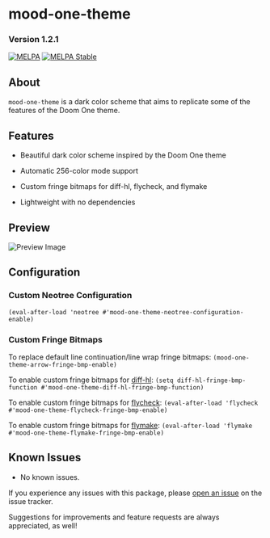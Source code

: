 # mood-one-theme
### Version 1.2.1

[![MELPA](https://melpa.org/packages/mood-one-theme-badge.svg)](https://melpa.org/#/mood-one-theme)
[![MELPA Stable](https://stable.melpa.org/packages/mood-one-theme-badge.svg)](https://stable.melpa.org/#/mood-one-theme)

## About

`mood-one-theme` is a dark color scheme that aims to replicate some of the features of the Doom One theme.

## Features

* Beautiful dark color scheme inspired by the Doom One theme

* Automatic 256-color mode support

* Custom fringe bitmaps for diff-hl, flycheck, and flymake

* Lightweight with no dependencies

## Preview

![Preview Image](https://gitlab.com/jessieh/mood-one-theme/raw/assets/mood-one-theme.png "Preview Image")

## Configuration

### Custom Neotree Configuration

`(eval-after-load 'neotree #'mood-one-theme-neotree-configuration-enable)`

### Custom Fringe Bitmaps

To replace default line continuation/line wrap fringe bitmaps:
`(mood-one-theme-arrow-fringe-bmp-enable)`

To enable custom fringe bitmaps for [diff-hl](https://github.com/dgutov/diff-hl):
`(setq diff-hl-fringe-bmp-function #'mood-one-theme-diff-hl-fringe-bmp-function)`

To enable custom fringe bitmaps for [flycheck](https://www.flycheck.org/en/latest/):
`(eval-after-load 'flycheck #'mood-one-theme-flycheck-fringe-bmp-enable)`

To enable custom fringe bitmaps for [flymake](https://www.emacswiki.org/emacs/FlyMake):
`(eval-after-load 'flymake #'mood-one-theme-flymake-fringe-bmp-enable)`

## Known Issues

* No known issues.

If you experience any issues with this package, please
[open an issue](https://gitlab.com/jessieh/mood-one-theme/issues/new)
on the issue tracker.

Suggestions for improvements and feature requests are always appreciated, as well!

